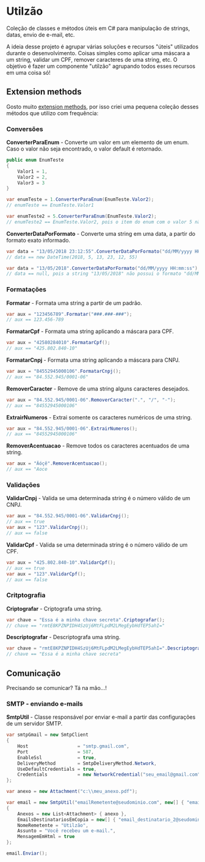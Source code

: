 
# Utilzão
Coleção de classes e métodos úteis em C# para manipulação de strings, datas, envio de e-mail, etc.

A ideia desse projeto é agrupar várias soluções e recursos "úteis" utilizados durante o desenvolvimento. Coisas simples como aplicar uma máscara a um string, validar um CPF, remover caracteres de uma string, etc. O objetivo é fazer um componente "utilzão" agrupando todos esses recursos em uma coisa só!

## Extension methods
Gosto muito [extension methods](https://docs.microsoft.com/pt-br/dotnet/csharp/programming-guide/classes-and-structs/extension-methods), por isso criei uma pequena coleção desses métodos que utilizo com frequência:

### Conversões
**ConverterParaEnum** - Converte um valor em um elemento de um enum. Caso o valor não seja encontrado, o valor default é retornado.
```csharp
public enum EnumTeste
{
    Valor1 = 1,
    Valor2 = 2,
    Valor3 = 3
}

var enumTeste = 1.ConverterParaEnum(EnumTeste.Valor2);
// enumTeste == EnumTeste.Valor1

var enumTeste2 = 5.ConverterParaEnum(EnumTeste.Valor2);
// enumTeste2 == EnumTeste.Valor2, pois o item do enum com o valor 5 não existe.
```
**ConverterDataPorFormato** - Converte uma string em uma data, a partir do formato exato informado.
```csharp
var data = "13/05/2018 23:12:55".ConverterDataPorFormato("dd/MM/yyyy HH:mm:ss");
// data == new DateTime(2018, 5, 13, 23, 12, 55)

var data = "13/05/2018".ConverterDataPorFormato("dd/MM/yyyy HH:mm:ss");
// data == null, pois a string "13/05/2018" não possui o formato "dd/MM/yyyy HH:mm:ss".
```

### Formatações
**Formatar** - Formata uma string a partir de um padrão.
```csharp
var aux = "123456789".Formatar("###.###-###");
// aux == 123.456-789
```
**FormatarCpf** - Formata uma string aplicando a máscara para CPF.
```csharp
var aux = "42580284010".FormatarCpf();
// aux == "425.802.840-10"
```
**FormatarCnpj** - Formata uma string aplicando a máscara para CNPJ.
```csharp
var aux = "84552945000106".FormatarCnpj();
// aux == "84.552.945/0001-06"
```
**RemoverCaracter** - Remove de uma string alguns caracteres desejados.
```csharp
var aux = "84.552.945/0001-06".RemoverCaracter(".", "/", "-");
// aux == "84552945000106"
```
**ExtrairNumeros** - Extrai somente os caracteres numéricos de uma string.
```csharp
var aux = "84.552.945/0001-06".ExtrairNumeros();
// aux == "84552945000106"
```
**RemoverAcentuacao** - Remove todos os caracteres acentuados de uma string.
```csharp
var aux = "Ãóçê".RemoverAcentuacao();
// aux == "Aoce
```

### Validações
**ValidarCnpj** - Valida se uma determinada string é o número válido de um CNPJ.
```csharp
var aux = "84.552.945/0001-06".ValidarCnpj();
// aux == true
var aux = "123".ValidarCnpj();
// aux == false
```
**ValidarCpf** - Valida se uma determinada string é o número válido de um CPF.
```csharp
var aux = "425.802.840-10".ValidarCpf();
// aux == true
var aux = "123".ValidarCpf();
// aux == false
```

### Critptografia
**Criptografar** - Criptografa uma string.
```csharp
var chave = "Essa é a minha chave secreta".Criptografar();
// chave == "rmtE8KPZNPIDH4SzUj6MtFLpdM2LMegEybHdTEP5ahI="
```
**Descriptografar** - Descriptografa uma string.
```csharp
var chave = "rmtE8KPZNPIDH4SzUj6MtFLpdM2LMegEybHdTEP5ahI=".Descriptografar();
// chave == "Essa é a minha chave secreta"
```
## Comunicação
Precisando se comunicar? Tá na mão...!

### SMTP - enviando e-mails
**SmtpUtil** - Classe responsável por enviar e-mail a partir das configurações de um servidor SMTP.
```csharp
var smtpGmail = new SmtpClient
{
    Host                  = "smtp.gmail.com",
    Port                  = 587,
    EnableSsl             = true,
    DeliveryMethod        = SmtpDeliveryMethod.Network,
    UseDefaultCredentials = true,
    Credentials           = new NetworkCredential("seu_email@gmail.com", "sua_senha")
};

var anexo = new Attachment("c:\\meu_anexo.pdf");

var email = new SmtpUtil("emailRemetente@seudominio.com", new[] { "email_destinatario_1@seudominio.com" }, "<b>Você recebeu uma mensagem.</b>", smtpGmail)
{
    Anexos = new List<Attachment> { anexo },
    EmailsDestinatariosEmCopia = new[] { "email_destinatario_2@seudominio.com", "email_destinatario_3@seudominio.com" },
    NomeRemetente = "Utilzão",
    Assunto = "Você recebeu um e-mail.",
    MensagemEmHtml = true
};

email.Enviar();
```
